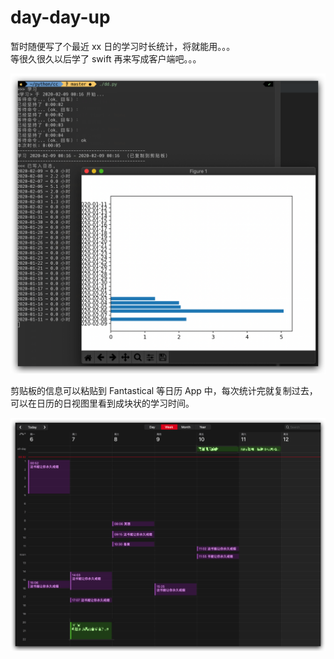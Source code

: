 # day-day-up

暂时随便写了个最近 xx 日的学习时长统计，将就能用。。。  
等很久很久以后学了 swift 再来写成客户端吧。。。  


![](./demo.png)


剪贴板的信息可以粘贴到 Fantastical 等日历 App 中，每次统计完就复制过去，可以在日历的日视图里看到成块状的学习时间。  

![](./demo2.png)
